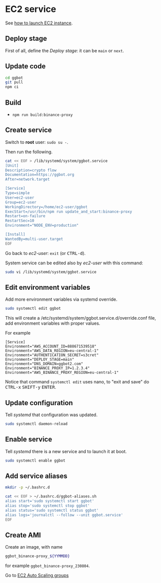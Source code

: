 # EC2 service

See [how to launch EC2 instance](../../infrastructure/docs/ec2-launch-instance.md).

## Deploy stage

First of all, define the _Deploy stage_: it can be `main` or `next`.

## Update code

```sh
cd ggbot
git pull
npm ci
```

## Build

-   `npm run build:binance-proxy`

## Create service

Switch to **root** user: `sudo su -`.

Then run the following.

```sh
cat << EOF > /lib/systemd/system/ggbot.service
[Unit]
Description=crypto flow
Documentation=https://ggbot.org
After=network.target

[Service]
Type=simple
User=ec2-user
Group=ec2-user
WorkingDirectory=/home/ec2-user/ggbot
ExecStart=/usr/bin/npm run update_and_start:binance-proxy
Restart=on-failure
RestartSec=10
Environment="NODE_ENV=production"

[Install]
WantedBy=multi-user.target
EOF
```

Go back to _ec2-user_: `exit` (or <kbd>CTRL-d</kbd>).

System service can be edited also by _ec2-user_ with this command:

```sh
sudo vi /lib/systemd/system/ggbot.service
```

## Edit environment variables

Add more environment variables via systemd override.

```sh
sudo systemctl edit ggbot
```

This will create a /etc/systemd/system/ggbot.service.d/override.conf file, add environment variables with proper values.

For example

    [Service]
    Environment="AWS_ACCOUNT_ID=888671539518"
    Environment="AWS_DATA_REGION=eu-central-1"
    Environment="AUTHENTICATION_SECRET=s3cret"
    Environment="DEPLOY_STAGE=main"
    Environment="DNS_DOMAIN=ggbot2.com"
    Environment="BINANCE_PROXY_IP=1.2.3.4"
    Environment="AWS_BINANCE_PROXY_REGION=eu-central-1"

Notice that command `systemctl edit` uses nano, to "exit and save" do <kbd>CTRL-x</kbd> <kbd>SHIFT-y</kbd> <kbd>ENTER</kbd>.

## Update configuration

Tell _systemd_ that configuration was updated.

```sh
sudo systemctl daemon-reload
```

## Enable service

Tell _systemd_ there is a new service and to launch it at boot.

```sh
sudo systemctl enable ggbot
```

## Add service aliases

```sh
mkdir -p ~/.bashrc.d

cat << EOF > ~/.bashrc.d/ggbot-aliases.sh
alias start='sudo systemctl start ggbot'
alias stop='sudo systemctl stop ggbot'
alias status='sudo systemctl status ggbot'
alias logs='journalctl --follow --unit ggbot.service'
EOF
```

## Create AMI

Create an image, with name

```sh
ggbot_binance-proxy_${YYMMDD}
```

for example `ggbot_binance-proxy_230804`.

Go to [EC2 Auto Scaling groups](../../docs/ec2-auto-scaling-groups.md)
